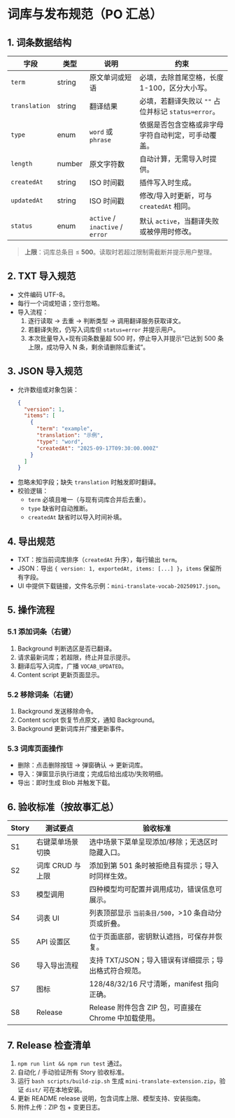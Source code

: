 # 词库与发布规范（PO 汇总）

## 1. 词条数据结构
| 字段 | 类型 | 说明 | 约束 |
| --- | --- | --- | --- |
| `term` | string | 原文单词或短语 | 必填，去除首尾空格，长度 1-100，区分大小写。
| `translation` | string | 翻译结果 | 必填，若翻译失败以 `""` 占位并标记 `status=error`。
| `type` | enum | `word` 或 `phrase` | 依据是否包含空格或非字母字符自动判定，可手动覆盖。
| `length` | number | 原文字符数 | 自动计算，无需导入时提供。
| `createdAt` | string | ISO 时间戳 | 插件写入时生成。
| `updatedAt` | string | ISO 时间戳 | 修改/导入时更新，可与 `createdAt` 相同。
| `status` | enum | `active` / `inactive` / `error` | 默认 `active`，当翻译失败或被停用时修改。

> **上限**：词库总条目 ≤ **500**。读取时若超过限制需截断并提示用户整理。

## 2. TXT 导入规范
- 文件编码 UTF-8。
- 每行一个词或短语；空行忽略。
- 导入流程：
  1. 逐行读取 → 去重 → 判断类型 → 调用翻译服务获取译文。
  2. 若翻译失败，仍写入词库但 `status=error` 并提示用户。
  3. 本次批量导入+现有词条数量超 500 时，停止导入并提示“已达到 500 条上限，成功导入 N 条，剩余请删除后重试”。

## 3. JSON 导入规范
- 允许数组或对象包装：
  ```json
  {
    "version": 1,
    "items": [
      {
        "term": "example",
        "translation": "示例",
        "type": "word",
        "createdAt": "2025-09-17T09:30:00.000Z"
      }
    ]
  }
  ```
- 忽略未知字段；缺失 `translation` 时触发即时翻译。
- 校验逻辑：
  - `term` 必填且唯一（与现有词库合并后去重）。
  - `type` 缺省时自动推断。
  - `createdAt` 缺省时以导入时间补填。

## 4. 导出规范
- TXT：按当前词库排序（`createdAt` 升序），每行输出 `term`。
- JSON：导出 `{ version: 1, exportedAt, items: [...] }`，`items` 保留所有字段。
- UI 中提供下载链接，文件名示例：`mini-translate-vocab-20250917.json`。

## 5. 操作流程
### 5.1 添加词条（右键）
1. Background 判断选区是否已翻译。
2. 请求最新词库；若超限，终止并显示提示。
3. 翻译后写入词库，广播 `VOCAB_UPDATED`。
4. Content script 更新页面显示。

### 5.2 移除词条（右键）
1. Background 发送移除命令。
2. Content script 恢复节点原文，通知 Background。
3. Background 更新词库并广播更新事件。

### 5.3 词库页面操作
- 删除：点击删除按钮 → 弹窗确认 → 更新词库。
- 导入：弹窗显示执行进度；完成后给出成功/失败明细。
- 导出：即时生成 Blob 并触发下载。

## 6. 验收标准（按故事汇总）
| Story | 测试要点 | 验收标准 |
| --- | --- | --- |
| S1 | 右键菜单场景切换 | 选中场景下菜单呈现添加/移除；无选区时隐藏入口。 |
| S2 | 词库 CRUD 与上限 | 添加到第 501 条时被拒绝且有提示；导入时同样生效。 |
| S3 | 模型调用 | 四种模型均可配置并调用成功，错误信息可展示。 |
| S4 | 词表 UI | 列表顶部显示 `当前条目/500`，>10 条自动分页或折叠。 |
| S5 | API 设置区 | 位于页面底部，密钥默认遮挡，可保存并恢复。 |
| S6 | 导入导出流程 | 支持 TXT/JSON；导入错误有详细提示；导出格式符合规范。 |
| S7 | 图标 | 128/48/32/16 尺寸清晰，manifest 指向正确。 |
| S8 | Release | Release 附件包含 ZIP 包，可直接在 Chrome 中加载使用。 |

## 7. Release 检查清单
1. `npm run lint && npm run test` 通过。
2. 自动化 / 手动验证所有 Story 验收标准。
3. 运行 `bash scripts/build-zip.sh` 生成 `mini-translate-extension.zip`，验证 `dist/` 可在本地安装。
4. 更新 README release 说明，包含词库上限、模型支持、安装指南。
5. 附件上传：ZIP 包 + 变更日志。
